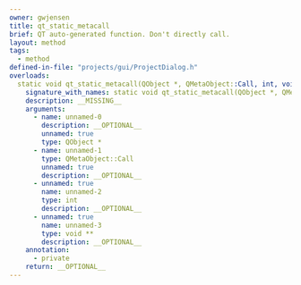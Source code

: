 ```yaml
---
owner: gwjensen
title: qt_static_metacall
brief: QT auto-generated function. Don't directly call.
layout: method
tags:
  - method
defined-in-file: "projects/gui/ProjectDialog.h"
overloads:
  static void qt_static_metacall(QObject *, QMetaObject::Call, int, void **):
    signature_with_names: static void qt_static_metacall(QObject *, QMetaObject::Call, int, void **)
    description: __MISSING__
    arguments:
      - name: unnamed-0
        description: __OPTIONAL__
        unnamed: true
        type: QObject *
      - name: unnamed-1
        type: QMetaObject::Call
        unnamed: true
        description: __OPTIONAL__
      - unnamed: true
        name: unnamed-2
        type: int
        description: __OPTIONAL__
      - unnamed: true
        name: unnamed-3
        type: void **
        description: __OPTIONAL__
    annotation:
      - private
    return: __OPTIONAL__
---
```

